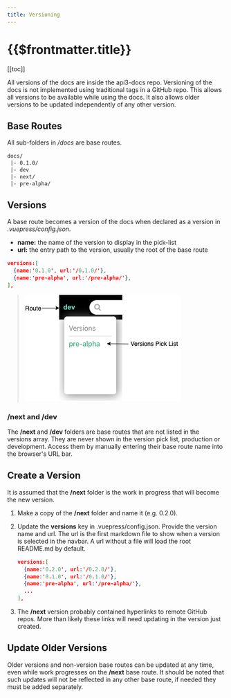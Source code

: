 ```yaml
---
title: Versioning
---
```


# {{$frontmatter.title}}

<TocHeader />
[[toc]]

All versions of the docs are inside the api3-docs repo. Versioning of the docs is not implemented using traditional tags in a GitHub repo. This allows all versions to be available while using the docs. It also allows older versions to be updated independently of any other version.

## Base Routes

All sub-folders in _/docs_ are base routes.

```text
docs/
 |- 0.1.0/
 |- dev
 |- next/
 |- pre-alpha/
```

## Versions

A base route becomes a version of the docs when declared as a version in _.vuepress/config.json_.

- **name:** the name of the version to display in the pick-list
- **url:** the entry path to the version, usually the root of the base route

```json
versions:[
  {name:'0.1.0', url:'/0.1.0/'},
  {name:'pre-alpha', url:'/pre-alpha/'},
],
```
  > ![picklist](./assets/img/version-picklist.png)

### /next and /dev

The **/next** and **/dev** folders are base routes that are not listed in the versions array. They are never shown in the version pick list, production or development. Access them by manually entering their base route name into the browser's URL bar.

## Create a Version

It is assumed that the **/next** folder is the work in progress that will become the new version.

1. Make a copy of the **/next** folder and name it (e.g. 0.2.0).

1. Update the **versions** key in .vuepress/config.json. Provide the version name and url. The url is the first markdown file to show when a version is selected in the navbar. A url without a file will load the root README.md by default.

    ```json
    versions:[
      {name:'0.2.0', url:'/0.2.0/'},
      {name:'0.1.0', url:'/0.1.0/'},
      {name:'pre-alpha', url:'/pre-alpha/'},
      ...
    ],
    ```

2. The **/next** version probably contained hyperlinks to remote GitHub repos. More than likely these links will need updating in the version just created.

## Update Older Versions

Older versions and non-version base routes can be updated at any time, even while work progresses on the **/next** base route. It should be noted that such updates will not be reflected in any other base route, if needed they must be added separately.

